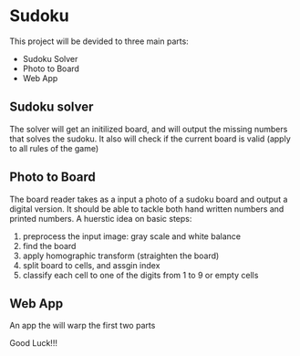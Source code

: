 # Sudoku

This project will be devided to three main parts:
- Sudoku Solver
- Photo to Board
- Web App

## Sudoku solver

The solver will get an initilized board, and will output the missing numbers that solves the sudoku.
It also will check if the current board is valid (apply to all rules of the game)

## Photo to Board

The board reader takes as a input a photo of a sudoku board and output a digital version.
It should be able to tackle both hand written numbers and printed numbers.
A huerstic idea on basic steps:
1. preprocess the input image: gray scale and white balance
2. find the board
3. apply homographic transform (straighten the board)
4. split board to cells, and assgin index
5. classify each cell to one of the digits from 1 to 9 or empty cells

## Web App
An app the will warp the first two parts

Good Luck!!!
